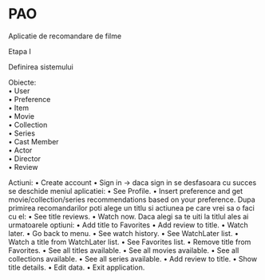 # PAO

Aplicatie de recomandare de filme  

Etapa I  

Definirea sistemului   

Obiecte:  
• User  
• Preference  
• Item  
• Movie  
• Collection  
• Series  
• Cast Member  
• Actor  
• Director  
• Review  

Actiuni:
• Create account
• Sign in -> daca sign in se desfasoara cu succes se deschide meniul aplicatiei:
  • See Profile.
  • Insert preference and get movie/collection/series recommendations based on your preference.
      Dupa primirea recomandarilor poti alege un titlu si actiunea pe care vrei sa o faci cu el:
        • See title reviews.
        • Watch now.
            Daca alegi sa te uiti la titlul ales ai urmatoarele optiuni:
              • Add title to Favorites
              • Add review to title.
        • Watch later.
        • Go back to menu.
  • See watch history.
  • See WatchLater list.
      • Watch a title from WatchLater list.
  • See Favorites list.
      • Remove title from Favorites.
  • See all titles available.
  • See all movies available.
  • See all collections available.
  • See all series available.
  • Add review to title.
  • Show title details.
  • Edit data.
  • Exit application.
  
 
